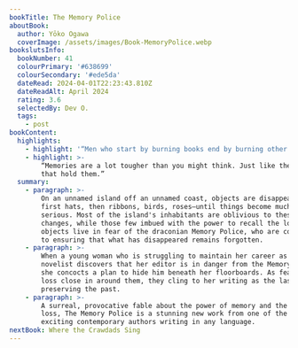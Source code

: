 ```yaml
---
bookTitle: The Memory Police
aboutBook:
  author: Yōko Ogawa
  coverImage: /assets/images/Book-MemoryPolice.webp
bookslutsInfo:
  bookNumber: 41
  colourPrimary: '#638699'
  colourSecondary: '#ede5da'
  dateRead: 2024-04-01T22:23:43.810Z
  dateReadAlt: April 2024
  rating: 3.6
  selectedBy: Dev O.
  tags:
    - post
bookContent:
  highlights:
    - highlight: '“Men who start by burning books end by burning other men,”'
    - highlight: >-
        “Memories are a lot tougher than you might think. Just like the hearts
        that hold them.”
  summary:
    - paragraph: >-
        On an unnamed island off an unnamed coast, objects are disappearing:
        first hats, then ribbons, birds, roses—until things become much more
        serious. Most of the island's inhabitants are oblivious to these
        changes, while those few imbued with the power to recall the lost
        objects live in fear of the draconian Memory Police, who are committed
        to ensuring that what has disappeared remains forgotten.
    - paragraph: >-
        When a young woman who is struggling to maintain her career as a
        novelist discovers that her editor is in danger from the Memory Police,
        she concocts a plan to hide him beneath her floorboards. As fear and
        loss close in around them, they cling to her writing as the last way of
        preserving the past.
    - paragraph: >-
        A surreal, provocative fable about the power of memory and the trauma of
        loss, The Memory Police is a stunning new work from one of the most
        exciting contemporary authors writing in any language.
nextBook: Where the Crawdads Sing
---
```


